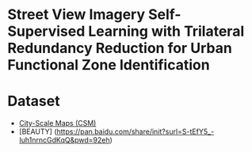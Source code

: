 # Street View Imagery Self-Supervised Learning with Trilateral Redundancy Reduction for Urban Functional Zone Identification

# Dataset

* [City-Scale Maps (CSM)](https://syncandshare.lrz.de/dl/fiTFS5He9bZsR4Urh8hZGDGg/BIC_GSV.tar.gz)
* [BEAUTY] (https://pan.baidu.com/share/init?surl=S-tEfY5_-Iuh1nrncGdKqQ&pwd=92eh)
